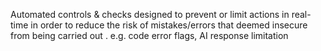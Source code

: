 Automated controls & checks designed to prevent or limit actions in real-time in order to reduce the risk of mistakes/errors that deemed insecure from being carried out .
e.g. code error flags, AI response limitation